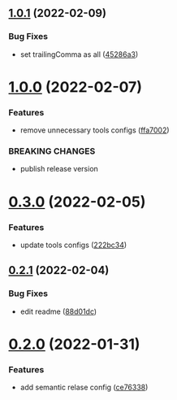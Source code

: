 ## [1.0.1](https://github.com/releaseband/prettier-config/compare/v1.0.0...v1.0.1) (2022-02-09)


### Bug Fixes

* set trailingComma as all ([45286a3](https://github.com/releaseband/prettier-config/commit/45286a397881d1a5825d236d57bded2849b18c19))

# [1.0.0](https://github.com/releaseband/prettier-config/compare/v0.3.0...v1.0.0) (2022-02-07)


### Features

* remove unnecessary tools configs ([ffa7002](https://github.com/releaseband/prettier-config/commit/ffa7002fe1aa4e0ad46395411d12b5d2e1f599c4))


### BREAKING CHANGES

* publish release version

# [0.3.0](https://github.com/releaseband/prettier-config/compare/v0.2.1...v0.3.0) (2022-02-05)


### Features

* update tools configs ([222bc34](https://github.com/releaseband/prettier-config/commit/222bc34b3f636c45c4b32133b5aedf48eedd1dd2))

## [0.2.1](https://github.com/releaseband/prettier-config/compare/v0.2.0...v0.2.1) (2022-02-04)


### Bug Fixes

* edit readme ([88d01dc](https://github.com/releaseband/prettier-config/commit/88d01dc1b69962e80a94d534bff2e62ec7fd0242))

# [0.2.0](https://github.com/releaseband/prettier-config/compare/v0.1.2...v0.2.0) (2022-01-31)


### Features

* add semantic relase config ([ce76338](https://github.com/releaseband/prettier-config/commit/ce76338ce9c25ee2842eae1475746a148cd5eb2b))
